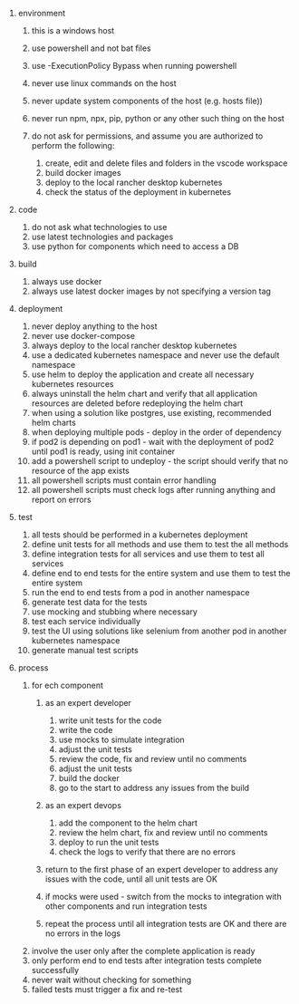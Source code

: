 1. environment

   1. this is a windows host
   2. use powershell and not bat files
   3. use -ExecutionPolicy Bypass when running powershell
   4. never use linux commands on the host
   5. never update system components of the host (e.g. hosts file))
   6. never run npm, npx, pip, python or any other such thing on the host
   7. do not ask for permissions, and assume you are authorized to perform the following:

      1. create, edit and delete files and folders in the vscode workspace
      2. build docker images
      3. deploy to the local rancher desktop kubernetes
      4. check the status of the deployment in kubernetes
2. code

   1. do not ask what technologies to use
   2. use latest technologies and packages
   3. use python for components which need to access a DB
3. build

   1. always use docker
   2. always use latest docker images by not specifying a version tag
4. deployment

   1. never deploy anything to the host
   2. never use docker-compose
   3. always deploy to the local rancher desktop kubernetes
   4. use a dedicated kubernetes namespace and never use the default namespace
   5. use helm to deploy the application and create all necessary kubernetes resources
   6. always uninstall the helm chart and verify that all application resources are deleted before redeploying the helm chart
   7. when using a solution like postgres, use existing, recommended helm charts
   8. when deploying multiple pods - deploy in the order of dependency
   9. if pod2 is depending on pod1 - wait with the deployment of pod2 until pod1 is ready, using init container
   10. add a powershell script to undeploy - the script should verify that no resource of the app exists
   11. all powershell scripts must contain error handling
   12. all powershell scripts must check logs after running anything and report on errors
5. test

   1. all tests should be performed in a kubernetes deployment
   2. define unit tests for all methods and use them to test the all methods
   3. define integration tests for all services and use them to test all services
   4. define end to end tests for the entire system and use them to test the entire system
   5. run the end to end tests from a pod in another namespace
   6. generate test data for the tests
   7. use mocking and stubbing where necessary
   8. test each service individually
   9. test the UI using solutions like selenium from another pod in another kubernetes namespace
   10. generate manual test scripts
6. process

   1. for ech component
      1. as an expert developer

         1. write unit tests for the code
         2. write the code
         3. use mocks to simulate integration
         4. adjust the unit tests
         5. review the code, fix and review until no comments
         6. adjust the unit tests
         7. build the docker
         8. go to the start to address any issues from the build
      2. as an expert devops

         1. add the component to the helm chart
         2. review the helm chart, fix and review until no comments
         3. deploy to run the unit tests
         4. check the logs to verify that there are no errors
      3. return to the first phase of an expert developer to address any issues with the code, until all unit tests are OK
      4. if mocks were used - switch from the mocks to integration with other components and run integration tests
      5. repeat the process until all integration tests are OK and there are no errors in the logs
   2. involve the user only after the complete application is ready
   3. only perform end to end tests after integration tests complete successfully
   4. never wait without checking for something
   5. failed tests must trigger a fix and re-test
